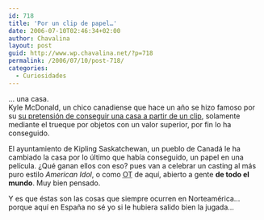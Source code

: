```yaml
---
id: 718
title: 'Por un clip de papel…'
date: 2006-07-10T02:46:34+02:00
author: Chavalina
layout: post
guid: http://www.wp.chavalina.net/?p=718
permalink: /2006/07/10/post-718/
categories:
  - Curiosidades
---
```

… una casa.  
Kyle McDonald, un chico canadiense que hace un a&ntilde;o se hizo famoso por su <a href="http://oneredpaperclip.blogspot.com/" target="_blank">su pretensión de conseguir una casa a partir de un clip</a>, solamente mediante el trueque por objetos con un valor superior, por fin lo ha conseguido. 

El ayuntamiento de Kipling Saskatchewan, un pueblo de Canadá le ha cambiado la casa por lo último que había conseguido, un papel en una película. ¿Qué ganan ellos con eso? pues van a celebrar un casting al más puro estilo <em lang="en">American Idol</em>, o como <acronym title="Operación Tru&ntilde;o, digo, Triunfo">OT</acronym> de aquí, abierto a gente **de todo el mundo**. Muy bien pensado.

Y es que éstas son las cosas que siempre ocurren en Norteamérica… porque aquí en Espa&ntilde;a no sé yo si le hubiera salido bien la jugada…